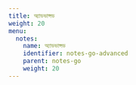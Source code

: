 ```yaml
---
title: অ্যাডভান্সড
weight: 20
menu:
  notes:
    name: অ্যাডভান্সড
    identifier: notes-go-advanced
    parent: notes-go
    weight: 20
---
```

